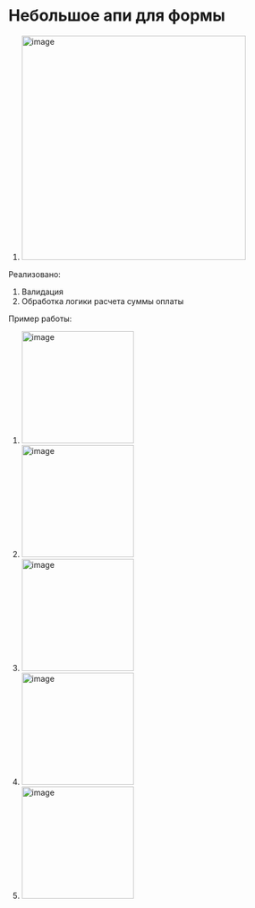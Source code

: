 # Небольшое апи для формы
1. <img alt="image" height="400" src="https://github.com/romankuz19/form-api/assets/80103795/7f057e49-b3df-4975-8a12-3b51d7d4f6ca" width="400"/>

Реализовано:
1. Валидация
2. Обработка логики расчета суммы оплаты

Пример работы:

1. <img alt="image" height="200" src="https://github.com/romankuz19/form-api/assets/80103795/8050d7df-0ebd-4171-9918-a38bc87cdd78" width="200"/>
2. <img alt="image" height="200" src="https://github.com/romankuz19/form-api/assets/80103795/89e2e40c-92ea-428a-80c3-14cee4a9dee9" width="200"/>
3. <img alt="image" height="200" src="https://github.com/romankuz19/form-api/assets/80103795/f8e6e546-6d46-4e9b-9b2e-5ae7db600366" width="200"/>
4. <img alt="image" height="200" src="https://github.com/romankuz19/form-api/assets/80103795/65674c60-bef0-4eff-acbf-081dd3735493" width="200"/>
5. <img alt="image" height="200" src="https://github.com/romankuz19/form-api/assets/80103795/560a0188-4d99-4215-b643-f84a42eec86b" width="200"/>



